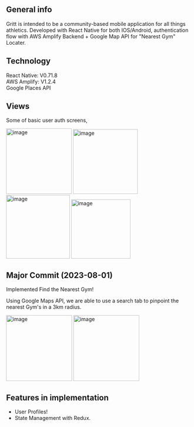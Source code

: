 ## General info

Gritt is intended to be a community-based mobile application for all things athletics.
Developed with React Native for both IOS/Android, authentication flow with AWS Amplify Backend + Google Map API for "Nearest Gym" Locater.

## Technology
React Native: V0.71.8   
AWS Amplify: V1.2.4   
Google Places API   

## Views

Some of basic user auth screens, 

<img width="178" alt="image" src="https://github.com/AbhishekDinesan/Gritt/assets/69426715/4e5be53a-6954-46ac-b832-916ea8470f9a">
<img width="176" alt="image" src="https://github.com/AbhishekDinesan/Gritt/assets/69426715/4f9e413a-95d8-4add-8ddf-531240b7a44b">
<img width="173" alt="image" src="https://github.com/AbhishekDinesan/Gritt/assets/69426715/6bb0598f-2d4f-450c-affd-e35d0adbc294">
<img width="161" alt="image" src="https://github.com/AbhishekDinesan/Gritt/assets/69426715/11272d64-14f0-4a09-b7ee-441e55fa540f">





## Major Commit (2023-08-01)

Implemented Find the Nearest Gym!

Using Google Maps API, we are able to use a search tab to pinpoint the nearest Gym's in a 3km radius.

<img width="179" alt="image" src="https://github.com/AbhishekDinesan/Gritt/assets/69426715/e1db6535-1939-4a90-98c2-a974c582f2cd">
<img width="179" alt="image" src="https://github.com/AbhishekDinesan/Gritt/assets/69426715/739445fc-2366-425f-8e36-d79b63c5d40e">

## Features in implementation

- User Profiles!
- State Management with Redux. 
